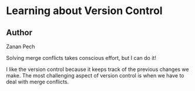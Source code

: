 # Learning about Version Control

## Author

Zanan Pech

Solving merge conflicts takes conscious effort, but I can do it!

I like the version control because it keeps track of the previous changes we make.
The most challenging aspect of version control is when we have to deal with merge conflicts.

